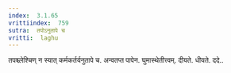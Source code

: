 ```yaml
---
index:  3.1.65
vrittiindex:  759
sutra:  तपोऽनुतापे च
vritti:  laghu 
---
```


तपश्च्लेश्चिण् न स्यात् कर्मकर्तर्यनुतापे च. अन्वतप्त पापेन. घुमास्थेतीत्त्वम्. दीयते. धीयते. ददे..

